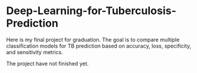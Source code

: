 # Deep-Learning-for-Tuberculosis-Prediction
Here is my final project for graduation. The goal is to compare multiple classification models for TB prediction based on accuracy, loss, specificity, and sensitivity metrics.

The project have not finished yet.
